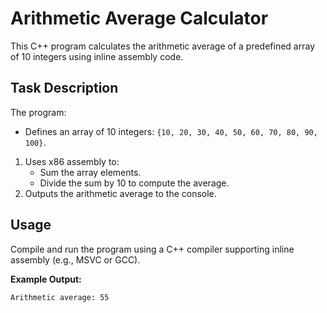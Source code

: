 # Arithmetic Average Calculator

This C++ program calculates the arithmetic average of a predefined array of 10 integers using inline assembly code.

## Task Description

The program:

- Defines an array of 10 integers: `{10, 20, 30, 40, 50, 60, 70, 80, 90, 100}`.

1. Uses x86 assembly to:
   - Sum the array elements.
   - Divide the sum by 10 to compute the average.
2. Outputs the arithmetic average to the console.

## Usage

Compile and run the program using a C++ compiler supporting inline assembly (e.g., MSVC or GCC).

**Example Output:**

```
Arithmetic average: 55
```
